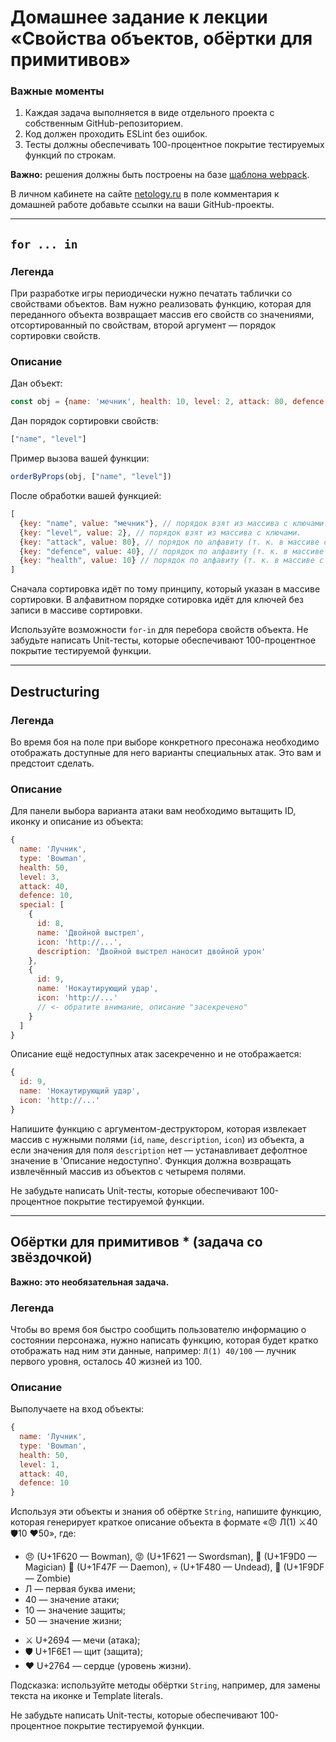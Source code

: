 # Домашнее задание к лекции «Свойства объектов, обёртки для примитивов»

### **Важные моменты** 

1. Каждая задача выполняется в виде отдельного проекта с собственным GitHub-репозиторием.
2. Код должен проходить ESLint без ошибок.
3. Тесты должны обеспечивать 100-процентное покрытие тестируемых функций по строкам.

**Важно:** решения должны быть построены на базе [шаблона webpack](/ci-template).

В личном кабинете на сайте [netology.ru](http://netology.ru/) в поле комментария к домашней работе добавьте ссылки на ваши GitHub-проекты.

---

## `for ... in`

### Легенда

При разработке игры периодически нужно печатать таблички со свойствами объектов. Вам нужно реализовать функцию, которая для переданного объекта возвращает массив его свойств со значениями, отсортированный по свойствам, второй аргумент — порядок сортировки свойств.

### Описание

Дан объект:
```javascript
const obj = {name: 'мечник', health: 10, level: 2, attack: 80, defence: 40}
```

Дан порядок сортировки свойств:
```javascript
["name", "level"]
```

Пример вызова вашей функции:
```javascript
orderByProps(obj, ["name", "level"])
```

После обработки вашей функцией:
```javascript
[
  {key: "name", value: "мечник"}, // порядок взят из массива с ключами.
  {key: "level", value: 2}, // порядок взят из массива с ключами.
  {key: "attack", value: 80}, // порядок по алфавиту (т. к. в массиве с ключами нет значения "attack").
  {key: "defence", value: 40}, // порядок по алфавиту (т. к. в массиве с ключами нет значения "defence").
  {key: "health", value: 10} // порядок по алфавиту (т. к. в массиве с ключами нет значения "health").
]
```

Сначала сортировка идёт по тому принципу, который указан в массиве сортировки. В алфавитном порядке сотировка идёт для ключей без записи в массиве сортировки.

Используйте возможности `for-in` для перебора свойств объекта. Не забудьте написать Unit-тесты, которые обеспечивают 100-процентное покрытие тестируемой функции.

---

## Destructuring

### Легенда

Во время боя на поле при выборе конкретного пресонажа необходимо отображать доступные для него варианты специальных атак. Это вам и предстоит сделать.

### Описание

Для панели выбора варианта атаки вам необходимо вытащить ID, иконку и описание из объекта:
```javascript
{
  name: 'Лучник',
  type: 'Bowman',
  health: 50,
  level: 3,
  attack: 40,
  defence: 10,
  special: [
    {
      id: 8,
      name: 'Двойной выстрел',
      icon: 'http://...',
      description: 'Двойной выстрел наносит двойной урон'
    }, 
    {
      id: 9,
      name: 'Нокаутирующий удар',
      icon: 'http://...'
      // <- обратите внимание, описание "засекречено"
    }
  ]	
}
```

Описание ещё недоступных атак засекреченно и не отображается:

```javascript
{
  id: 9,
  name: 'Нокаутирующий удар',
  icon: 'http://...'
}
```

Напишите функцию с аргументом-деструктором, которая извлекает массив с нужными полями (`id`, `name`, `description`, `icon`) из объекта, а если значения для поля `description` нет — устанавливает дефолтное значение в 'Описание недоступно'. Функция должна возвращать извлечённый массив из объектов с четыремя полями.

Не забудьте написать Unit-тесты, которые обеспечивают 100-процентное покрытие тестируемой функции.

---

## Обёртки для примитивов * (задача со звёздочкой)

**Важно: это необязательная задача.**

### Легенда

Чтобы во время боя быстро сообщить пользователю информацию о состоянии персонажа, нужно написать функцию, которая будет кратко отображать над ним эти данные, например: `Л(1) 40/100` — лучник первого уровня, осталось 40 жизней из 100.

### Описание

Выполучаете на вход объекты:
```javascript
{
  name: 'Лучник',
  type: 'Bowman',
  health: 50,
  level: 1,
  attack: 40,
  defence: 10
}
```

Используя эти объекты и знания об обёртке `String`, напишите функцию, которая генерирует краткое описание объекта в формате «😠 Л(1) ⚔40 🛡10 ❤50», где:
* 😠 (U+1F620 — Bowman), 😡 (U+1F621 — Swordsman), 🧐 (U+1F9D0 — Magician) 👿 (U+1F47F — Daemon), 💀 (U+1F480 — Undead), 🧟 (U+1F9DF — Zombie) 
* Л — первая буква имени;
* 40 — значение атаки;
* 10 — значение защиты;
* 50 — значение жизни;
- ⚔ U+2694 — мечи (атака);
- 🛡 U+1F6E1 — щит (защита);
- ❤ U+2764 — сердце (уровень жизни).

Подсказка: используйте методы обёртки `String`, например, для замены текста на иконке и Template literals.

Не забудьте написать Unit-тесты, которые обеспечивают 100-процентное покрытие тестируемой функции.

